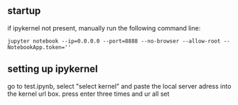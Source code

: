 ## startup
if ipykernel not present, manually run the following command line:

    jupyter notebook --ip=0.0.0.0 --port=8888 --no-browser --allow-root --NotebookApp.token=''

## setting up ipykernel
go to test.ipynb, select "select kernel" and paste the local server adress into the kernel url box. press enter three times and ur all set
